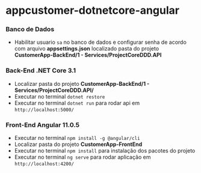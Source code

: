 # appcustomer-dotnetcore-angular

### Banco de Dados
- Habilitar usuario `sa` no banco de dados e configurar senha de acordo com arquivo <b>appsettings.json</b> localizado pasta do projeto <b>CustomerApp-BackEnd/1 - Services/ProjectCoreDDD.API</b> 

### Back-End .NET Core 3.1
- Localizar pasta do projeto <b>CustomerApp-BackEnd/1 - Services/ProjectCoreDDD.API/</b>
- Executar no terminal `dotnet restore`
- Executar no terminal `dotnet run` para rodar api em `http://localhost:5000/`

### Front-End Angular 11.0.5
- Executar no terminal `npm install -g @angular/cli`
- Localizar pasta do projeto <b>CustomerApp-FrontEnd</b>
- Executar no terminal `npm install` para instalação dos pacotes do projeto
- Executar no terminal `ng serve` para rodar aplicação em `http://localhost:4200/`
